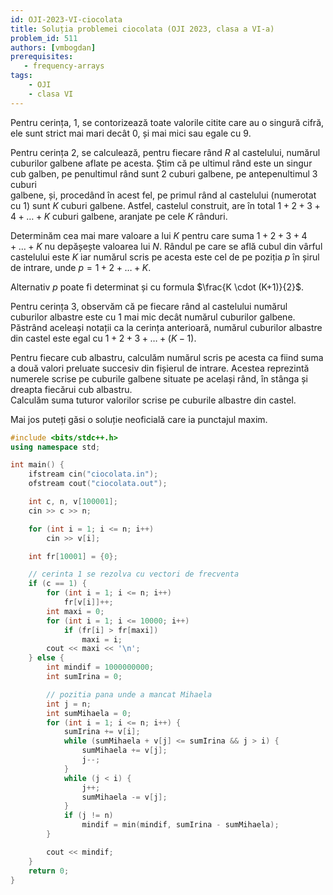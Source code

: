 ```yaml
---
id: OJI-2023-VI-ciocolata
title: Soluția problemei ciocolata (OJI 2023, clasa a VI-a)
problem_id: 511
authors: [vmbogdan]
prerequisites:
   - frequency-arrays
tags:
    - OJI
    - clasa VI
---
```



Pentru cerința, 1, se contorizează toate valorile citite care au o singură
cifră, ele sunt strict mai mari decât 0, și mai mici sau egale cu 9.  

Pentru cerința 2, se calculează, pentru fiecare rând $R$ al castelului, numărul
cuburilor galbene aflate pe acesta. Știm că pe ultimul rând este un singur cub
galben, pe penultimul rând sunt 2 cuburi galbene, pe antepenultimul 3 cuburi  
galbene, și, procedând în acest fel, pe primul rând al castelului (numerotat
cu 1) sunt $K$ cuburi galbene. Astfel, castelul construit, are în total
$1+2+3+4+\ldots+K$ cuburi galbene, aranjate pe cele $K$ rânduri.  

Determinăm cea mai mare valoare a lui $K$ pentru care suma $1+2+3+4+\ldots+K$ nu
depășește valoarea lui $N$. Rândul pe care se află cubul din vârful castelului
este $K$ iar numărul scris pe acesta este cel de pe poziția $p$ în șirul de
intrare, unde $p = 1 + 2 + \ldots + K$.  

Alternativ $p$ poate fi determinat și cu formula $\frac{K \cdot (K+1)}{2}$.  

Pentru cerința 3, observăm că pe fiecare rând al castelului numărul cuburilor
albastre este cu 1 mai mic decât numărul cuburilor galbene. Păstrând aceleași
notații ca la cerința anterioară, numărul cuburilor albastre din castel este
egal cu $1+2+3+\ldots+(K-1)$.  

Pentru fiecare cub albastru, calculăm numărul scris pe acesta ca fiind suma a
două valori preluate succesiv din fișierul de intrare. Acestea reprezintă
numerele scrise pe cuburile galbene situate pe același rând, în stânga și
dreapta fiecărui cub albastru.  
Calculăm suma tuturor valorilor scrise pe cuburile albastre din castel.

Mai jos puteți găsi o soluție neoficială care ia punctajul maxim.

```cpp
#include <bits/stdc++.h>
using namespace std;

int main() {
    ifstream cin("ciocolata.in");
    ofstream cout("ciocolata.out");

    int c, n, v[100001];
    cin >> c >> n;

    for (int i = 1; i <= n; i++)
        cin >> v[i];

    int fr[10001] = {0};

    // cerinta 1 se rezolva cu vectori de frecventa
    if (c == 1) {
        for (int i = 1; i <= n; i++)
            fr[v[i]]++;
        int maxi = 0;
        for (int i = 1; i <= 10000; i++)
            if (fr[i] > fr[maxi])
                maxi = i;
        cout << maxi << '\n';
    } else {
        int mindif = 1000000000;
        int sumIrina = 0;

        // pozitia pana unde a mancat Mihaela
        int j = n;
        int sumMihaela = 0;
        for (int i = 1; i <= n; i++) {
            sumIrina += v[i];
            while (sumMihaela + v[j] <= sumIrina && j > i) {
                sumMihaela += v[j];
                j--;
            }
            while (j < i) {
                j++;
                sumMihaela -= v[j];
            }
            if (j != n)
                mindif = min(mindif, sumIrina - sumMihaela);
        }

        cout << mindif;
    }
    return 0;
}
```
